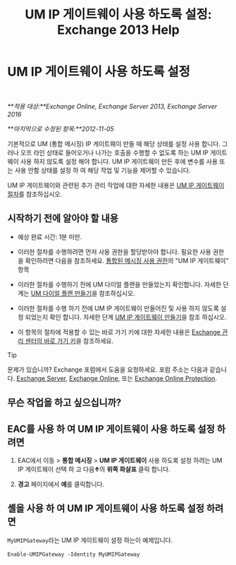 ﻿---
title: 'UM IP 게이트웨이 사용 하도록 설정: Exchange 2013 Help'
TOCTitle: UM IP 게이트웨이 사용 하도록 설정
ms:assetid: 2706ae06-c45d-41b7-abbe-378a9fca104a
ms:mtpsurl: https://technet.microsoft.com/ko-kr/library/Aa996857(v=EXCHG.150)
ms:contentKeyID: 50482676
ms.date: 05/22/2018
mtps_version: v=EXCHG.150
ms.translationtype: MT
---

# UM IP 게이트웨이 사용 하도록 설정

 

_**적용 대상:**Exchange Online, Exchange Server 2013, Exchange Server 2016_

_**마지막으로 수정된 항목:**2012-11-05_

기본적으로 UM (통합 메시징) IP 게이트웨이 만들 때 해당 상태를 설정 사용 합니다. 그러나 오프 라인 상태로 들어오거나 나가는 호출을 수행할 수 없도록 하는 UM IP 게이트웨이 사용 하지 않도록 설정 해야 합니다. UM IP 게이트웨이 만든 후에 변수를 사용 또는 사용 안함 상태를 설정 하 여 해당 작업 및 기능을 제어할 수 있습니다.

UM IP 게이트웨이와 관련된 추가 관리 작업에 대한 자세한 내용은 [UM IP 게이트웨이 절차](um-ip-gateway-procedures-exchange-2013-help.md)를 참조하십시오.

## 시작하기 전에 알아야 할 내용

  - 예상 완료 시간: 1분 미만.

  - 이러한 절차를 수행하려면 먼저 사용 권한을 할당받아야 합니다. 필요한 사용 권한을 확인하려면 다음을 참조하세요. [통합된 메시징 사용 권한](unified-messaging-permissions-exchange-2013-help.md)의 "UM IP 게이트웨이" 항목

  - 이러한 절차를 수행하기 전에 UM 다이얼 플랜을 만들었는지 확인합니다. 자세한 단계는 [UM 다이얼 플랜 만들기](create-a-um-dial-plan-exchange-2013-help.md)을 참조하십시오.

  - 이러한 절차를 수행 하기 전에 UM IP 게이트웨이 만들어진 및 사용 하지 않도록 설정 되었는지 확인 합니다. 자세한 단계 [UM IP 게이트웨이 만들기](create-a-um-ip-gateway-exchange-2013-help.md)을 참조 하십시오.

  - 이 항목의 절차에 적용할 수 있는 바로 가기 키에 대한 자세한 내용은 [Exchange 관리 센터의 바로 가기 키](keyboard-shortcuts-in-the-exchange-admin-center-exchange-online-protection-help.md)을 참조하세요.


> [!TIP]
> 문제가 있습니까? Exchange 포럼에서 도움을 요청하세요. 포럼 주소는 다음과 같습니다. <A href="https://go.microsoft.com/fwlink/p/?linkid=60612">Exchange Server</A>, <A href="https://go.microsoft.com/fwlink/p/?linkid=267542">Exchange Online</A>, 또는 <A href="https://go.microsoft.com/fwlink/p/?linkid=285351">Exchange Online Protection</A>.



## 무슨 작업을 하고 싶으십니까?

## EAC를 사용 하 여 UM IP 게이트웨이 사용 하도록 설정 하려면

1.  EAC에서 이동 \> **통합 메시징** \> **UM IP 게이트웨이** 사용 하도록 설정 하려는 UM IP 게이트웨이 선택 하 고 다음![위쪽 화살표 아이콘](images/JJ150576.1732c727-328b-4a1a-b84d-6d7252c7dcab(EXCHG.150).gif "위쪽 화살표 아이콘")의 **위쪽 화살표** 클릭 합니다.

2.  **경고** 페이지에서 **예**를 클릭합니다.

## 셸을 사용 하 여 UM IP 게이트웨이 사용 하도록 설정 하려면

`MyUMIPGateway`라는 UM IP 게이트웨이 설정 하는이 예제입니다.

    Enable-UMIPGateway -Identity MyUMIPGateway

